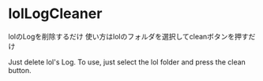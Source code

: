 # lolLogCleaner
lolのLogを削除するだけ
使い方はlolのフォルダを選択してcleanボタンを押すだけ

Just delete lol's Log.
To use, just select the lol folder and press the clean button.
